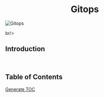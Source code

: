 <h1 align="center">Gitops</h1>

<img src="/static/images/readme.gitops.png" alt="Gitops">

br/>

<div align="center">

</div>

## Introduction


<br>

## Table of Contents


[Generate TOC](https://ecotrust-canada.github.io/markdown-toc/)